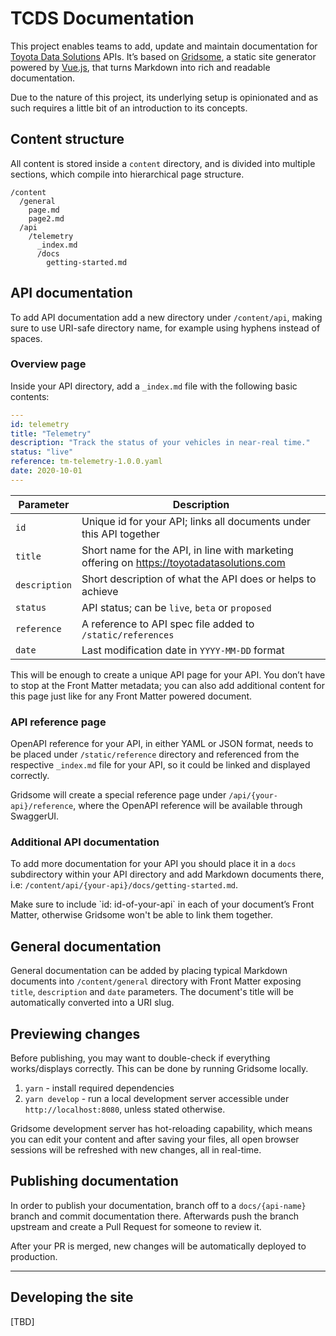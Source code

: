 # TCDS Documentation

This project enables teams to add, update and maintain documentation for [Toyota Data Solutions](https://toyotadatasolutions.com) APIs. It’s based on [Gridsome](https://gridsome.org), a static site generator powered by [Vue.js](https://vuejs.org), that turns Markdown into rich and readable documentation.

Due to the nature of this project, its underlying setup is opinionated and as such requires a little bit of an introduction to its concepts.

## Content structure

All content is stored inside a `content` directory, and is divided into multiple sections, which compile into hierarchical page structure.

```
/content
  /general
    page.md
    page2.md
  /api
    /telemetry
      _index.md
      /docs
        getting-started.md
```

## API documentation

To add API documentation add a new directory under `/content/api`, making sure to use URI-safe directory name, for example using hyphens instead of spaces.

### Overview page

Inside your API directory, add a `_index.md` file with the following basic contents:

```yaml
---
id: telemetry
title: "Telemetry"
description: "Track the status of your vehicles in near-real time."
status: "live"
reference: tm-telemetry-1.0.0.yaml
date: 2020-10-01
---
```

| Parameter     | Description                                                                                |
| ------------- | ------------------------------------------------------------------------------------------ |
| `id`          | Unique id for your API; links all documents under this API together                        |
| `title`       | Short name for the API, in line with marketing offering on https://toyotadatasolutions.com |
| `description` | Short description of what the API does or helps to achieve                                 |
| `status`      | API status; can be `live`, `beta` or `proposed`                                            |
| `reference`   | A reference to API spec file added to `/static/references`                                 |
| `date`        | Last modification date in `YYYY-MM-DD` format                                              |

This will be enough to create a unique API page for your API. You don’t have to stop at the Front Matter metadata; you can also add additional content for this page just like for any Front Matter powered document.

### API reference page

OpenAPI reference for your API, in either YAML or JSON format, needs to be placed under `/static/reference` directory and referenced from the respective `_index.md` file for your API, so it could be linked and displayed correctly.

Gridsome will create a special reference page under `/api/{your-api}/reference`, where the OpenAPI reference will be available through SwaggerUI.

### Additional API documentation

To add more documentation for your API you should place it in a `docs` subdirectory within your API directory and add Markdown documents there, i.e: `/content/api/{your-api}/docs/getting-started.md`.

<div class="info">
Make sure to include `id: id-of-your-api` in each of your document’s Front Matter, otherwise Gridsome won't be able to link them together.
</div>

## General documentation

General documentation can be added by placing typical Markdown documents into `/content/general` directory with Front Matter exposing `title`, `description` and `date` parameters. The document's title will be automatically converted into a URI slug.

## Previewing changes

Before publishing, you may want to double-check if everything works/displays correctly. This can be done by running Gridsome locally.

1. `yarn` - install required dependencies
2. `yarn develop` - run a local development server accessible under `http://localhost:8080`, unless stated otherwise.

Gridsome development server has hot-reloading capability, which means you can edit your content and after saving your files, all open browser sessions will be refreshed with new changes, all in real-time.

## Publishing documentation

In order to publish your documentation, branch off to a `docs/{api-name}` branch and commit documentation there. Afterwards push the branch upstream and create a Pull Request for someone to review it.

After your PR is merged, new changes will be automatically deployed to production.

---

## Developing the site

[TBD]
